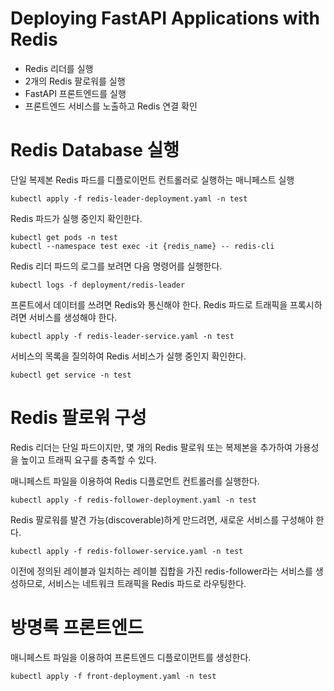 # Deploying FastAPI Applications with Redis
- Redis 리더를 실행
- 2개의 Redis 팔로워를 실행
- FastAPI 프론트엔드를 실행
- 프론트엔드 서비스를 노출하고 Redis 연결 확인



# Redis Database 실행

단일 복제본 Redis 파드를 디플로이먼트 컨트롤러로 실행하는 매니페스트 실행
```commandline
kubectl apply -f redis-leader-deployment.yaml -n test
```

Redis 파드가 실행 중인지 확인한다.
```commandline
kubectl get pods -n test
kubectl --namespace test exec -it {redis_name} -- redis-cli
```

Redis 리더 파드의 로그를 보려면 다음 명령어를 실행한다.
```commandline
kubectl logs -f deployment/redis-leader
```

프론트에서 데이터를 쓰려면 Redis와 통신해야 한다. Redis 파드로 트래픽을 프록시하려면 서비스를 생성해야 한다.
```commandline
kubectl apply -f redis-leader-service.yaml -n test
```

서비스의 목록을 질의하여 Redis 서비스가 실행 중인지 확인한다.
```commandline
kubectl get service -n test
```



# Redis 팔로워 구성
Redis 리더는 단일 파드이지만, 몇 개의 Redis 팔로워 또는 복제본을 추가하여 가용성을 높이고 트래픽 요구를 충족할 수 있다.


매니페스트 파일을 이용하여 Redis 디플로먼트 컨트롤러를 실행한다.
```commandline
kubectl apply -f redis-follower-deployment.yaml -n test
```

Redis 팔로워를 발견 가능(discoverable)하게 만드려면, 새로운 서비스를 구성해야 한다.
```commandline
kubectl apply -f redis-follower-service.yaml -n test
```

이전에 정의된 레이블과 일치하는 레이블 집합을 가진 redis-follower라는 서비스를 생성하므로, 서비스는 네트워크 트래픽을 Redis 파드로 라우팅한다.



# 방명록 프론트엔드

매니페스트 파일을 이용하여 프론트엔드 디플로이먼트를 생성한다.
```commandline
kubectl apply -f front-deployment.yaml -n test
```
